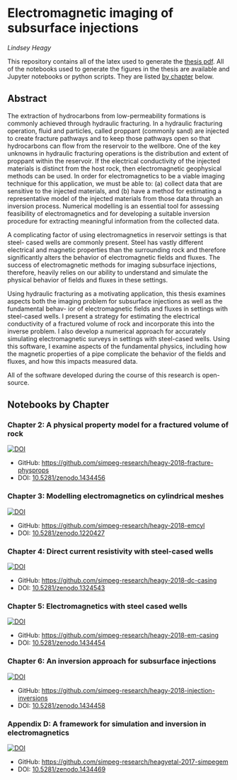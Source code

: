 # Electromagnetic imaging of subsurface injections
_Lindsey Heagy_

This repository contains all of the latex used to generate the [thesis pdf](./thesis/thesis.pdf). All of the notebooks used to generate the figures in the thesis are available and Jupyter notebooks or python scripts. They are listed [by chapter](#Notebooks-by-Chapter) below.  

## Abstract

The extraction of hydrocarbons from low-permeability formations is commonly achieved through hydraulic fracturing. In a hydraulic fracturing operation, fluid and particles, called proppant (commonly sand) are injected to create fracture pathways and to keep those pathways open so that hydrocarbons can flow from the reservoir to the wellbore. One of the key unknowns in hydraulic fracturing operations is the distribution and extent of proppant within the reservoir. If the electrical conductivity of the injected materials is distinct from the host rock, then electromagnetic geophysical methods can be used. In order for electromagnetics to be a viable imaging technique for this application, we must be able to: (a) collect data that are sensitive to the injected materials, and (b) have a method for estimating a representative model of the injected materials from those data through an inversion process. Numerical modelling is an essential tool for assessing feasibility of electromagnetics and for developing a suitable inversion procedure for extracting meaningful information from the collected data.

A complicating factor of using electromagnetics in reservoir settings is that steel- cased wells are commonly present. Steel has vastly different electrical and magnetic properties than the surrounding rock and therefore significantly alters the behavior of electromagnetic fields and fluxes. The success of electromagnetic methods for imaging subsurface injections, therefore, heavily relies on our ability to understand and simulate the physical behavior of fields and fluxes in these settings.

Using hydraulic fracturing as a motivating application, this thesis examines aspects both the imaging problem for subsurface injections as well as the fundamental behav- ior of electromagnetic fields and fluxes in settings with steel-cased wells. I present a strategy for estimating the electrical conductivity of a fractured volume of rock and incorporate this into the inverse problem. I also develop a numerical approach for accurately simulating electromagnetic surveys in settings with steel-cased wells. Using this software, I examine aspects of the fundamental physics, including how the magnetic properties of a pipe complicate the behavior of the fields and fluxes, and how this impacts measured data.

All of the software developed during the course of this research is open-source.

## Notebooks by Chapter
### Chapter 2: A physical property model for a fractured volume of rock
[![DOI](https://zenodo.org/badge/DOI/10.5281/zenodo.1434457.svg)](https://doi.org/10.5281/zenodo.1434457)

- GitHub: https://github.com/simpeg-research/heagy-2018-fracture-physprops
- DOI: [10.5281/zenodo.1434456](https://doi.org/10.5281/zenodo.1434456)

### Chapter 3: Modelling electromagnetics on cylindrical meshes
[![DOI](https://zenodo.org/badge/DOI/10.5281/zenodo.1220427.svg)](https://doi.org/10.5281/zenodo.1220427)

- GitHub: https://github.com/simpeg-research/heagy-2018-emcyl 
- DOI: [10.5281/zenodo.1220427](https://doi.org/10.5281/zenodo.1220427)

### Chapter 4: Direct current resistivity with steel-cased wells
[![DOI](https://zenodo.org/badge/DOI/10.5281/zenodo.1324543.svg)](https://doi.org/10.5281/zenodo.1324543)

- GitHub: https://github.com/simpeg-research/heagy-2018-dc-casing
- DOI: [10.5281/zenodo.1324543](https://doi.org/10.5281/zenodo.1324543)

### Chapter 5: Electromagnetics with steel cased wells
[![DOI](https://zenodo.org/badge/DOI/10.5281/zenodo.1434454.svg)](https://doi.org/10.5281/zenodo.1434454)

- GitHub: https://github.com/simpeg-research/heagy-2018-em-casing
- DOI: [10.5281/zenodo.1434454](https://doi.org/10.5281/zenodo.1434454)

### Chapter 6: An inversion approach for subsurface injections
[![DOI](https://zenodo.org/badge/DOI/10.5281/zenodo.1434458.svg)](https://doi.org/10.5281/zenodo.1434458)

- GitHub: https://github.com/simpeg-research/heagy-2018-injection-inversions 
- DOI: [10.5281/zenodo.1434458](https://doi.org/10.5281/zenodo.1434458)

### Appendix D: A framework for simulation and inversion in electromagnetics
[![DOI](https://zenodo.org/badge/DOI/10.5281/zenodo.1434469.svg)](https://doi.org/10.5281/zenodo.1434469)

- GitHub: https://github.com/simpeg-research/heagyetal-2017-simpegem
- DOI: [10.5281/zenodo.1434469](https://doi.org/10.5281/zenodo.1434469)

 
